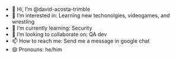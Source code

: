 - 👋 Hi, I’m @david-acosta-trimble
- 👀 I’m interested in: Learning new techonolgies, videogames, and wrestling
- 🌱 I’m currently learning: Security
- 💞️ I’m looking to collaborate on: QA dev
- 📫 How to reach me: Send me a message in google chat
- 😄 Pronouns: he/him


<!---
david-acosta-trimble/david-acosta-trimble is a ✨ special ✨ repository because its `README.md` (this file) appears on your GitHub profile.
You can click the Preview link to take a look at your changes.
--->
